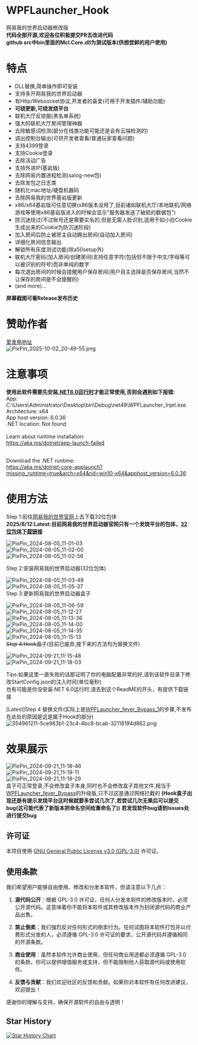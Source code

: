 # WPFLauncher_Hook

网易我的世界启动器修改版<br />
**代码全部开源,欢迎各位积极提交PR去改进代码**<br />
**github src中bin里面的Mcl.Core.dll为测试版本(供想尝鲜的用户使用)**<br />
# 特点
 - DLL替换,简单操作即可安装
 - 支持多开网易我的世界启动器
 - 有Http/Websocket协议,开发者的喜爱(可用于开发插件/辅助功能)
 - **可绕更新,可绕发烧平台**
 - 联机大厅反锁服(黑名单系统)
 - 强大的联机大厅房间管理神器
 - 去除敏感词检测(部分在线类功能可能还是会有云端检测的)
 - 调出控制台输出(可供开发者查看/普通玩家查看问题)
 - 支持4399登录
 - 支持Cookie登录
 - 去除活动广告
 - 支持外进IP(基岩版)
 - 去除网易内置进程检测(salog-new包)
 - 去除发包之日志类
 - 随机化mac地址/硬盘机器码
 - 去除网易我的世界基岩版更新
 - x86/x64基岩版可任意切换(x86版本没用了,目前诸如联机大厅/本地联机/网络游戏等使用x86基岩版进入的时候会显示"服务器发送了破损的数据包")
 - 防沉迷绕过(不过账号还是需要实名的,但是无需人脸识别,适用于如小白Cookie生成出来的Cookie为防沉迷阶段)
 - 加入房间后防止被房主自动踢出房间(自动加入房间)
 - 详细化房间信息输出
 - 解锁所有灰度测试功能(除a50setup外)
 - 联机大厅密码(加入房间/创建房间)支持任意字符(包括但不限于中文/字母等可以被识别的符号)而非单纯的数字
 - 每次退出房间的时候会提醒用户保存房间(用户自主选择是否保存房间,当然不让保存的房间是不会提醒的)
 - (and more)...<br />

**屏幕截图可看Release发布历史**<br />
# 赞助作者
[爱发电地址](https://afdian.com/a/daijunhao)<br/>
![PixPin_2025-10-02_20-49-55.png](https://x19.fp.ps.netease.com/file/68de74e6ff2cf8b94b493df2SAlevXfG06)
 # 注意事项
**使用此软件需要先安装[.NET6.0运行时](https://aka.ms/dotnet-core-applaunch?missing_runtime=true&arch=x64&rid=win10-x64&apphost_version=6.0.36)才能正常使用,否则会遇到如下报错:**
<br />
App: C:\Users\Administrator\Desktop\bin\Debug\net48\WPFLauncher_Injet.exe<br />
Architecture: x64<br />
App host version: 6.0.36<br />
.NET location: Not found<br /><br />
Learn about runtime installation:<br />
https://aka.ms/dotnet/app-launch-failed<br /><br />

Download the .NET runtime:<br />
https://aka.ms/dotnet-core-applaunch?missing_runtime=true&arch=x64&rid=win10-x64&apphost_version=6.0.36<br />

# 使用方法
Step 1:前往[网易我的世界官网](https://mc.163.com/)上去下载32位包体<br/>
**2025/8/12:Latest:目前网易我的世界启动器官网只有一个发烧平台的包体，[32位包体下载链接](https://adl.netease.com/d/g/mc/c/pe?type=windows)**<br/>

![PixPin_2024-08-05_11-01-03](https://github.com/user-attachments/assets/513eb0b8-e6b3-430e-bfd5-f04ea80789ee)<br />
![PixPin_2024-08-05_11-02-00](https://github.com/user-attachments/assets/5ad49668-ae2a-4692-8fc7-471a8ff65f3f)<br />
![PixPin_2024-08-05_11-02-56](https://github.com/user-attachments/assets/4408f236-d421-4a01-b7a3-59ee060bbd7c)<br />

Step 2:安装网易我的世界启动器(32位包体)<br />

![PixPin_2024-08-05_11-03-49](https://github.com/user-attachments/assets/10fdb62b-c310-44ec-a697-2638df66c5de)<br />
![PixPin_2024-08-05_11-05-37](https://github.com/user-attachments/assets/0f14ca32-98a3-4809-85f9-2e2ec539520f)<br />
Step 3:更新网易我的世界启动器盒子<br />

![PixPin_2024-08-05_11-06-59](https://github.com/user-attachments/assets/873b22b3-d471-4153-b52d-c6b99329d364)<br />
![PixPin_2024-08-05_11-12-27](https://github.com/user-attachments/assets/acdef99d-9dd5-43da-82c1-23d213f99bc7)<br />
![PixPin_2024-08-05_11-13-36](https://github.com/user-attachments/assets/9364af33-729c-4b37-9873-b34e037f02ed)<br />
![PixPin_2024-08-05_11-14-00](https://github.com/user-attachments/assets/354164c4-ede6-4b0e-82b8-68a0be37c4a5)<br />
![PixPin_2024-08-05_11-14-35](https://github.com/user-attachments/assets/604b932e-5a40-49c1-8bc5-ce0f3c313a87)<br />
![PixPin_2024-08-05_11-15-13](https://github.com/user-attachments/assets/f868f512-4135-4c7f-86de-cb89dd363e4d)<br />
~~Step 4:Hook盒子~~(目前已废弃,接下来的方法均为替换文件)<br/>

![PixPin_2024-09-21_11-15-48](https://github.com/user-attachments/assets/84324db8-2288-4db8-aec8-b30bd02309ad)<br />
![PixPin_2024-09-21_11-18-03](https://github.com/user-attachments/assets/24321f50-d3a2-4a51-b031-57d7833f253d)<br />

Tips:如果这里一直失败的话那证明了你的电脑配置非常的好,请到该软件目录下修改StartConfig.json的注入时间(单位毫秒)<br />
也有可能是你没安装.NET 6.0运行时,请去到这个ReadME的开头，有提供下载链接<br />

[Latest]Step 4 替换文件(实际上是[WPFLauncher_fever_Bypass_1](https://github.com/daijunhaoMinecraft/WPFLauncher_fever_Bypass_1)的步骤,不发布在此处的原因是这是属于Hook的部分)<br />
![354961211-5ce983b1-23c4-4bc8-bcab-32118194d862.png](https://x19.fp.ps.netease.com/file/689dbf0c585717a8691687a4F0kw1w3l06)

# 效果展示
![PixPin_2024-09-21_11-18-46](https://github.com/user-attachments/assets/d2c9da80-64c7-47b1-9980-fb4cbc5a2eca)<br />
![PixPin_2024-09-21_11-19-11](https://github.com/user-attachments/assets/ffdb2f8d-e303-4a35-9ec4-09ef4e71cb4b)<br />
![PixPin_2024-09-21_11-19-29](https://github.com/user-attachments/assets/4aa77c4f-f1d6-4eaf-8569-81d258b941fe)<br />
盒子可正常登录,不会修改盒子本身,同时也不会修改盒子其他文件,相当于[WPFLauncher_fever_Bypass](https://github.com/daijunhaoMinecraft/WPFLauncher_fever_Bypass)的升级版,只不过这是通过网络拦截的
**(Hook盒子出现还是有提示发烧平台这时候就要多尝试几次了,若尝试几次无果后可以提交bug(这可能代表了新版本把命名空间给重命名了))**
**若发现软件bug请到Issues处进行提交bug**

## 许可证

本项目使用 [GNU General Public License v3.0 (GPL-3.0)](https://www.gnu.org/licenses/gpl-3.0.html) 许可证。

## 使用条款

我们希望用户能够自由使用、修改和分发本软件，但请注意以下几点：

1. **源代码公开**：根据 GPL-3.0 许可证，任何人分发本软件的修改版本时，必须公开源代码。这意味着你不能将本软件或其修改版本作为封闭源代码的商业产品出售。

2. **禁止倒卖**：我们强烈反对任何形式的倒卖行为。任何试图将本软件打包并以付费形式分发的人，必须遵循 GPL-3.0 许可证的要求，公开源代码并遵循相同的开源条款。

3. **商业使用**：虽然本软件允许商业使用，但任何商业用途都必须遵循 GPL-3.0 的条款。你可以提供增值服务或支持，但不能限制他人获取源代码或使用软件。

4. **反馈与贡献**：我们欢迎社区的反馈和贡献。如果你对本软件有任何改进建议，欢迎提出！

感谢你的理解与支持，确保开源软件的自由与透明！

## Star History

[![Star History Chart](https://api.star-history.com/svg?repos=daijunhaoMinecraft/WPFLauncher_Hook&type=Date)](https://www.star-history.com/#daijunhaoMinecraft/WPFLauncher_Hook&Date)
